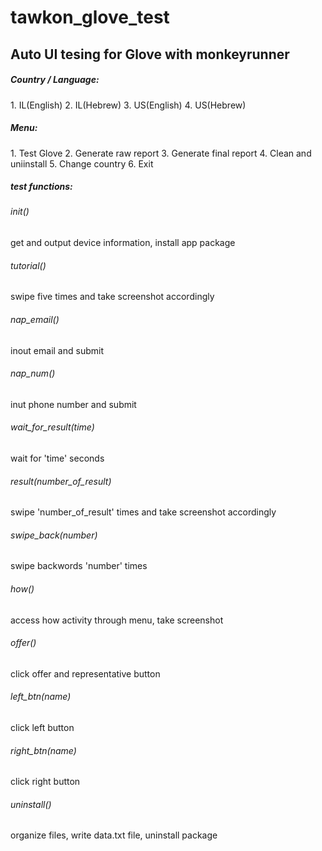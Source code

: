 tawkon_glove_test
=================
<h2>Auto UI tesing for Glove with monkeyrunner</h2>

<h5>Country / Language:</h5>
1. IL(English)
2. IL(Hebrew)
3. US(English)
4. US(Hebrew)

<h5>Menu:</h5>
1. Test Glove
2. Generate raw report
3. Generate final report
4. Clean and uniinstall
5. Change country
6. Exit

<h5>test functions:</h5>
<h6>init()</h6>
get and output device information, install app package

<h6>tutorial()</h6>
swipe five times and take screenshot accordingly

<h6>nap_email()</h6>
inout email and submit

<h6>nap_num()</h6>
inut phone number and submit

<h6>wait_for_result(time)</h6>
wait for 'time' seconds

<h6>result(number_of_result)</h6>
swipe 'number_of_result' times and take screenshot accordingly

<h6>swipe_back(number)</h6>
swipe backwords 'number' times

<h6>how()</h6>
access how activity through menu, take screenshot

<h6>offer()</h6>
click offer and representative button

<h6>left_btn(name)</h6>
click left button

<h6>right_btn(name)</h6>
click right button

<h6>uninstall()</h6>
organize files, write data.txt file, uninstall package
